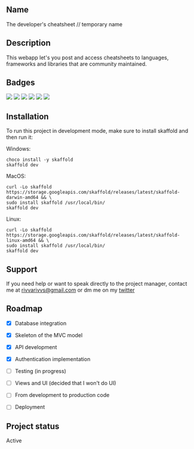 ## Name

The developer's cheatsheet
// temporary name

## Description

This webapp let's you post and access cheatsheets to languages, frameworks and libraries that are community maintained.

## Badges

![](https://img.shields.io/badge/Repo%20Manager-GitHub-lightgreen)
![](https://img.shields.io/badge/database-MongoDB-yellowgreen)
![](https://img.shields.io/badge/code-JavaScript-lightblue)
![](https://img.shields.io/badge/code-NodeJS-white)
![](https://img.shields.io/badge/code-ExpressJS-white)
![](https://img.shields.io/badge/Testing-Jest-orange)

## Installation

To run this project in development mode, make sure to install skaffold and then run it:

Windows:
```
choco install -y skaffold
skaffold dev
```

MacOS:
```
curl -Lo skaffold https://storage.googleapis.com/skaffold/releases/latest/skaffold-darwin-amd64 && \
sudo install skaffold /usr/local/bin/
skaffold dev
```

Linux:
```
curl -Lo skaffold https://storage.googleapis.com/skaffold/releases/latest/skaffold-linux-amd64 && \
sudo install skaffold /usr/local/bin/
skaffold dev
```

## Support

If you need help or want to speak directly to the project manager, contact me at rivvarivvs@gmail.com or dm me on my [twitter](https://twitter.com/rivva_a)

## Roadmap

- [x] Database integration
- [x] Skeleton of the MVC model
- [x] API development
- [x] Authentication implementation
- [ ] Testing (in progress)
- [ ] Views and UI (decided that I won't do UI)
- [ ] From development to production code
- [ ] Deployment


## Project status

Active